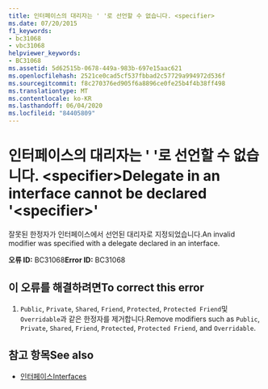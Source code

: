 ```yaml
---
title: 인터페이스의 대리자는 ' '로 선언할 수 없습니다. <specifier>
ms.date: 07/20/2015
f1_keywords:
- bc31068
- vbc31068
helpviewer_keywords:
- BC31068
ms.assetid: 5d62515b-0678-449a-983b-697e15aac621
ms.openlocfilehash: 2521ce0cad5cf537fbbad2c57729a994972d536f
ms.sourcegitcommit: f8c270376ed905f6a8896ce0fe25b4f4b38ff498
ms.translationtype: MT
ms.contentlocale: ko-KR
ms.lasthandoff: 06/04/2020
ms.locfileid: "84405809"
---
```

# <a name="delegate-in-an-interface-cannot-be-declared-specifier"></a><span data-ttu-id="2b185-102">인터페이스의 대리자는 ' '로 선언할 수 없습니다. \<specifier></span><span class="sxs-lookup"><span data-stu-id="2b185-102">Delegate in an interface cannot be declared '\<specifier>'</span></span>
<span data-ttu-id="2b185-103">잘못된 한정자가 인터페이스에서 선언된 대리자로 지정되었습니다.</span><span class="sxs-lookup"><span data-stu-id="2b185-103">An invalid modifier was specified with a delegate declared in an interface.</span></span>  
  
 <span data-ttu-id="2b185-104">**오류 ID:** BC31068</span><span class="sxs-lookup"><span data-stu-id="2b185-104">**Error ID:** BC31068</span></span>  
  
## <a name="to-correct-this-error"></a><span data-ttu-id="2b185-105">이 오류를 해결하려면</span><span class="sxs-lookup"><span data-stu-id="2b185-105">To correct this error</span></span>  
  
1. <span data-ttu-id="2b185-106">`Public`, `Private`, `Shared`, `Friend`, `Protected`, `Protected Friend`및 `Overridable`과 같은 한정자를 제거합니다.</span><span class="sxs-lookup"><span data-stu-id="2b185-106">Remove modifiers such as `Public`, `Private`, `Shared`, `Friend`, `Protected`, `Protected Friend`, and `Overridable`.</span></span>  
  
## <a name="see-also"></a><span data-ttu-id="2b185-107">참고 항목</span><span class="sxs-lookup"><span data-stu-id="2b185-107">See also</span></span>

- [<span data-ttu-id="2b185-108">인터페이스</span><span class="sxs-lookup"><span data-stu-id="2b185-108">Interfaces</span></span>](../programming-guide/language-features/interfaces/index.md)
